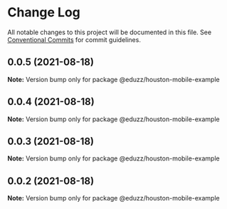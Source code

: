 # Change Log

All notable changes to this project will be documented in this file.
See [Conventional Commits](https://conventionalcommits.org) for commit guidelines.

## 0.0.5 (2021-08-18)

**Note:** Version bump only for package @eduzz/houston-mobile-example





## 0.0.4 (2021-08-18)

**Note:** Version bump only for package @eduzz/houston-mobile-example





## 0.0.3 (2021-08-18)

**Note:** Version bump only for package @eduzz/houston-mobile-example





## 0.0.2 (2021-08-18)

**Note:** Version bump only for package @eduzz/houston-mobile-example
